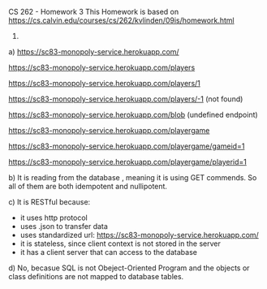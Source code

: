 CS 262 - Homework 3
This Homework is based on https://cs.calvin.edu/courses/cs/262/kvlinden/09is/homework.html


1.
a)
https://sc83-monopoly-service.herokuapp.com/

https://sc83-monopoly-service.herokuapp.com/players

https://sc83-monopoly-service.herokuapp.com/players/1

https://sc83-monopoly-service.herokuapp.com/players/-1 (not found)

https://sc83-monopoly-service.herokuapp.com/blob (undefined endpoint)

https://sc83-monopoly-service.herokuapp.com/playergame

https://sc83-monopoly-service.herokuapp.com/playergame/gameid=1

https://sc83-monopoly-service.herokuapp.com/playergame/playerid=1


b)
It is reading from the database , meaning it is using GET commends. So all of them are both idempotent and nullipotent.

c)
It is RESTful because:
- it uses http protocol
- uses .json to transfer data
- uses standardized url: https://sc83-monopoly-service.herokuapp.com/
- it is stateless, since client context is not stored in the server
- it has a client server that can access to the database

d)
No, becasue SQL is not Obeject-Oriented Program and the objects or class definitions are not mapped to database tables.




